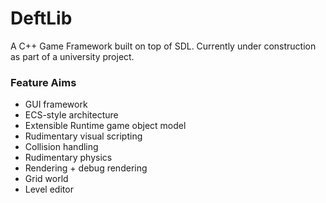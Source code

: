 # DeftLib

A C++ Game Framework built on top of SDL. Currently under construction as part of a university project.

### Feature Aims
* GUI framework
* ECS-style architecture
* Extensible Runtime game object model
* Rudimentary visual scripting
* Collision handling
* Rudimentary physics
* Rendering + debug rendering
* Grid world
* Level editor

